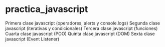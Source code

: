 # practica_javascript
Primera clase javascript (operadores, alerts y console.logs)
Segunda clase javascript (iterativas y condicionales)
Tercera clase javascript (funciones)
Cuarta clase javascript (POO)
Quinta clase javascript (DOM)
Sexta clase javascript (Event Listener)

